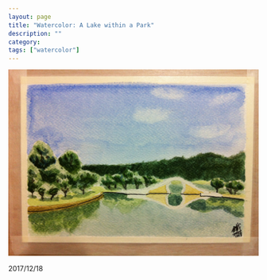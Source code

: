 ```yaml
---
layout: page
title: "Watercolor: A Lake within a Park"
description: ""
category:
tags: ["watercolor"]
---
```


![A Lake within a Park](/assets/images/watercolor-0004.jpg)

2017/12/18
